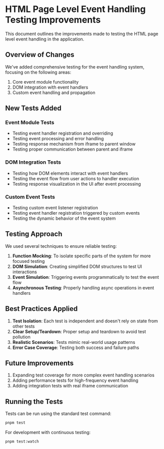 # HTML Page Level Event Handling Testing Improvements

This document outlines the improvements made to testing the HTML page level event handling in the application.

## Overview of Changes

We've added comprehensive testing for the event handling system, focusing on the following areas:

1. Core event module functionality
2. DOM integration with event handlers
3. Custom event handling and propagation

## New Tests Added

### Event Module Tests

- Testing event handler registration and overriding
- Testing event processing and error handling
- Testing response mechanism from iframe to parent window
- Testing proper communication between parent and iframe

### DOM Integration Tests

- Testing how DOM elements interact with event handlers
- Testing the event flow from user actions to handler execution
- Testing response visualization in the UI after event processing

### Custom Event Tests

- Testing custom event listener registration
- Testing event handler registration triggered by custom events
- Testing the dynamic behavior of the event system

## Testing Approach

We used several techniques to ensure reliable testing:

1. **Function Mocking**: To isolate specific parts of the system for more focused testing
2. **DOM Simulation**: Creating simplified DOM structures to test UI interactions
3. **Event Simulation**: Triggering events programmatically to test the event flow
4. **Asynchronous Testing**: Properly handling async operations in event handlers

## Best Practices Applied

1. **Test Isolation**: Each test is independent and doesn't rely on state from other tests
2. **Clear Setup/Teardown**: Proper setup and teardown to avoid test pollution
3. **Realistic Scenarios**: Tests mimic real-world usage patterns
4. **Error Case Coverage**: Testing both success and failure paths

## Future Improvements

1. Expanding test coverage for more complex event handling scenarios
2. Adding performance tests for high-frequency event handling
3. Adding integration tests with real iframe communication

## Running the Tests

Tests can be run using the standard test command:

```bash
pnpm test
```

For development with continuous testing:

```bash
pnpm test:watch
``` 